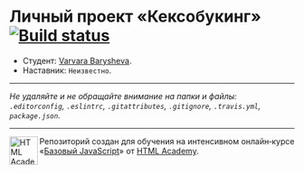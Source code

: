 # Личный проект «Кексобукинг» [![Build status][travis-image]][travis-url]

* Студент: [Varvara Barysheva](https://up.htmlacademy.ru/javascript/11/user/316117).
* Наставник: `Неизвестно`.

---

_Не удаляйте и не обращайте внимание на папки и файлы:_<br>
_`.editorconfig`, `.eslintrc`, `.gitattributes`, `.gitignore`, `.travis.yml`, `package.json`._

---

<a href="https://htmlacademy.ru/intensive/javascript"><img align="left" width="50" height="50" title="HTML Academy" src="https://up.htmlacademy.ru/static/img/intensive/javascript/logo-for-github.svg"></a>

Репозиторий создан для обучения на интенсивном онлайн‑курсе «[Базовый JavaScript](https://htmlacademy.ru/intensive/javascript)» от [HTML Academy](https://htmlacademy.ru).

[travis-image]: https://travis-ci.org/htmlacademy-javascript/316117-keksobooking.svg?branch=master
[travis-url]: https://travis-ci.org/htmlacademy-javascript/316117-keksobooking
